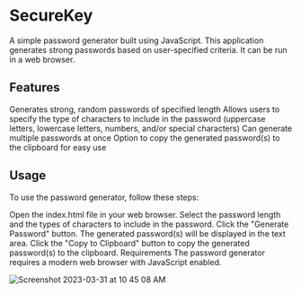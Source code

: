 # SecureKey

A simple password generator built using JavaScript. 
This application generates strong passwords based on user-specified criteria. 
It can be run in a web browser.

## Features
Generates strong, random passwords of specified length
Allows users to specify the type of characters to include in the password (uppercase letters, lowercase letters, numbers, and/or special characters)
Can generate multiple passwords at once
Option to copy the generated password(s) to the clipboard for easy use

## Usage
To use the password generator, follow these steps:

Open the index.html file in your web browser.
Select the password length and the types of characters to include in the password.
Click the "Generate Password" button.
The generated password(s) will be displayed in the text area.
Click the "Copy to Clipboard" button to copy the generated password(s) to the clipboard.
Requirements
The password generator requires a modern web browser with JavaScript enabled.

![Screenshot 2023-03-31 at 10 45 08 AM](https://user-images.githubusercontent.com/110508944/229168039-fe1558ee-fee0-4889-adb1-d70ce9927052.png)
